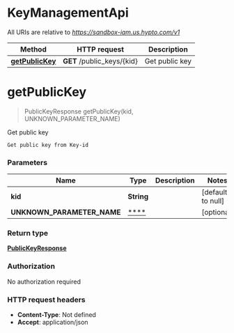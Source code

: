 # KeyManagementApi

All URIs are relative to *https://sandbox-iam.us.hypto.com/v1*

Method | HTTP request | Description
------------- | ------------- | -------------
[**getPublicKey**](KeyManagementApi.md#getPublicKey) | **GET** /public_keys/{kid} | Get public key


<a name="getPublicKey"></a>
# **getPublicKey**
> PublicKeyResponse getPublicKey(kid, UNKNOWN_PARAMETER_NAME)

Get public key

    Get public key from Key-id

### Parameters

Name | Type | Description  | Notes
------------- | ------------- | ------------- | -------------
 **kid** | **String**|  | [default to null]
 **UNKNOWN_PARAMETER_NAME** | [****](../Models/.md)|  | [optional]

### Return type

[**PublicKeyResponse**](../Models/PublicKeyResponse.md)

### Authorization

No authorization required

### HTTP request headers

- **Content-Type**: Not defined
- **Accept**: application/json

